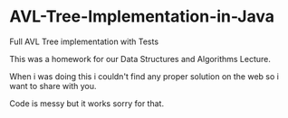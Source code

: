 # AVL-Tree-Implementation-in-Java
Full AVL Tree implementation with Tests

This was a homework for our Data Structures and Algorithms Lecture.

When i was doing this i couldn't find any proper solution on the web so i want to share with you.

Code is messy but it works sorry for that.
